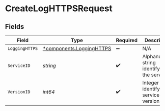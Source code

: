 # CreateLogHTTPSRequest


## Fields

| Field                                                               | Type                                                                | Required                                                            | Description                                                         | Example                                                             |
| ------------------------------------------------------------------- | ------------------------------------------------------------------- | ------------------------------------------------------------------- | ------------------------------------------------------------------- | ------------------------------------------------------------------- |
| `LoggingHTTPS`                                                      | [*components.LoggingHTTPS](../../models/components/logginghttps.md) | :heavy_minus_sign:                                                  | N/A                                                                 |                                                                     |
| `ServiceID`                                                         | *string*                                                            | :heavy_check_mark:                                                  | Alphanumeric string identifying the service.                        | SU1Z0isxPaozGVKXdv0eY                                               |
| `VersionID`                                                         | *int64*                                                             | :heavy_check_mark:                                                  | Integer identifying a service version.                              | 1                                                                   |